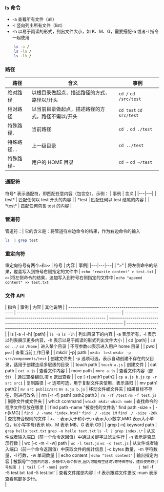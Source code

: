 ### ls 命令

- -a 查看所有文件（all）
- -l 竖向列出所有文件（list）
- -h 以易于阅读的形式，列出文件大小，如 K、M、G，需要搭配-a 或者-l 指令一起使用

```bash
    ls -a /
    ls -la /
    ls -lh /
```

### 路径

| 路径         | 含义                                              | 事例                    |
| ------------ | ------------------------------------------------- | ----------------------- |
| 绝对路径     | 以根目录做起点，描述路径的方式，路径以/开头       | `cd /` `cd /src/test`   |
| 相对路径     | 以当前目录做起点，描述路径的方式，路径不需以/开头 | `cd test` `cd src/test` |
| 特殊路径`.`  | 当前路径                                          | `cd .` `cd ./test`      |
| 特殊路径`..` | 上一级目录                                        | `cd ../test`            |
| 特殊路径`~`  | 用户的 HOME 目录                                  | `cd ~` `cd ~/test`      |

### 通配符

符号* 表示通配符，即匹配任意内容（包含空），示例：
| 事例 | 含义 |
|---|---|
| test* | 匹配任何以 test 开头的内容 |
| *test | 匹配任何以 test 结尾的内容 |
| *test\* | 匹配任何包含 test 的内容 |

### 管道符

管道符：| 它的含义是：将管道符左边命令的结果，作为右边命令的输入

```bash
ls  | grep test
```

### 重定向符

重定向符号有两个`>`和`>>`
| 符号 | 内容 | 事例|
|---|---|---|
| ">" | 将左侧命令的结果，覆盖写入到符号右侧指定的文件中 | `echo "rewrite content" > test.txt`
| `>>`|将左侧命令的结果，追加写入到符号右侧指定的文件中| `echo "append content" >> test.txt`

### 文件 API

| 指令                                               | 事例                                                  | 内容                                                                 | 其他说明                                                                              |
| -------------------------------------------------- | ----------------------------------------------------- | -------------------------------------------------------------------- | ------------------------------------------------------------------------------------- | --------------------------------------------------------------------------------------------- |
| ls [-a -l -h] [path]                               | `ls -a` `ls -lh`                                      | 列出目录下的内容                                                     | -a 表示所有，-l 表示以列表展示更多内容，-h 表示以易于阅读的形式列出文件大小           |
| cd [path]                                          | `cd` `cd ../` `cd /home`                              | 进入某个目录                                                         | 不写参数`cd`表示进入用户 home 目录                                                    |
| pwd                                                | `pwd`                                                 | 查看当前工作目录                                                     |
| mkdir [-p] path                                    | `mkdir test` `mkdir -p src/components/test`           | 创建文件夹                                                           | -p 选项可选，表示自动创建不存在的父目录，适用于创建连续多层级的目录                   |
| touch path                                         | `touch a.js`                                          | 创建文件                                                             |
| cat path                                           | `cat a.js`                                            | 查看文件内容                                                         |
| more path                                          | `more a.js`                                           | 查看文件内容（部分）                                                 | 通过空格翻页,按 q 退出查看                                                            |
| cp [-r] path1 path2                                | `cp a.js b.js` `cp -r src src1`                       | 复制路径                                                             | -r 选项可选，用于复制文件夹使用，表示递归                                             |
| mv path1 path2                                     | `mv src public/src` `mv a.js b.js`                    | 移动文件或文件夹                                                     | 如果目标不存在，则进行改名                                                            |
| rm [-r -f] path1 path2 path3                       | `rm -rf /test` `rm -f test.js`                        | 删除文件或文件夹                                                     |
| which command                                      | `which mkdir` `which node`                            | 查找命令的程序文件存放在哪里                                         |
| find path -name "被查找的文件名" find path -size + | -n[kMG]                                               | `find ./ -name "index.html"` `find ./ -size 1M` `find ./ -size -20k` | 查找符合规则的文件                                                                    | +、- 表示大于和小于,n 表示大小数字,kMG 表示大小单位，k(小写字母)表示 kb，M 表示 MB，G 表示 GB |
| grep [-n] keyword path                             | `grep hello text.txt` `grep -n hello text.txt` `ls -l | grep index.\*`                                                       | 从文件或者输入端口（前一个命令返回值）中通过关键字过滤文件行                          | -n 表示是否显示行数                                                                           |
| wc [-c -m -l -w] path                              | `wc -l test.js` `wc -c test.js`                       | 从文件或者输入端口（前一个命令返回值）中获取文件的统计信息           | -c bytes 数量，-m 字符数量，-l 行数，-w 单词数量                                      |
| echo content                                       | `echo "test content"`                                 | 输出指定内容                                                         | 被飘号"`"包围的内容，会被作为命令执行,因为可能有空格或\等特殊符号，建议使用双引号包围 |
| tail [-f -num] path                                | `tail -f -5 test.txt` `tail -5 test.txt`              | 查看文件尾部内容                                                     | -f 表示跟踪文件更改 -num 表示查看尾部多少行。  
                                       |
